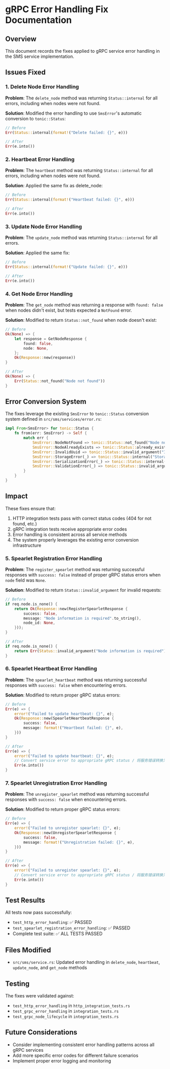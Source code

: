 # gRPC Error Handling Fix Documentation

## Overview
This document records the fixes applied to gRPC service error handling in the SMS service implementation.

## Issues Fixed

### 1. Delete Node Error Handling
**Problem**: The `delete_node` method was returning `Status::internal` for all errors, including when nodes were not found.

**Solution**: Modified the error handling to use `SmsError`'s automatic conversion to `tonic::Status`:
```rust
// Before
Err(Status::internal(format!("Delete failed: {}", e)))

// After  
Err(e.into())
```

### 2. Heartbeat Error Handling
**Problem**: The `heartbeat` method was returning `Status::internal` for all errors, including when nodes were not found.

**Solution**: Applied the same fix as delete_node:
```rust
// Before
Err(Status::internal(format!("Heartbeat failed: {}", e)))

// After
Err(e.into())
```

### 3. Update Node Error Handling
**Problem**: The `update_node` method was returning `Status::internal` for all errors.

**Solution**: Applied the same fix:
```rust
// Before
Err(Status::internal(format!("Update failed: {}", e)))

// After
Err(e.into())
```

### 4. Get Node Error Handling
**Problem**: The `get_node` method was returning a response with `found: false` when nodes didn't exist, but tests expected a `NotFound` error.

**Solution**: Modified to return `Status::not_found` when node doesn't exist:
```rust
// Before
Ok(None) => {
    let response = GetNodeResponse {
        found: false,
        node: None,
    };
    Ok(Response::new(response))
}

// After
Ok(None) => {
    Err(Status::not_found("Node not found"))
}
```

## Error Conversion System

The fixes leverage the existing `SmsError` to `tonic::Status` conversion system defined in `src/sms/services/error.rs`:

```rust
impl From<SmsError> for tonic::Status {
    fn from(err: SmsError) -> Self {
        match err {
            SmsError::NodeNotFound => tonic::Status::not_found("Node not found"),
            SmsError::NodeAlreadyExists => tonic::Status::already_exists("Node already exists"),
            SmsError::InvalidUuid => tonic::Status::invalid_argument("Invalid UUID"),
            SmsError::StorageError(_) => tonic::Status::internal("Storage error"),
            SmsError::SerializationError(_) => tonic::Status::internal("Serialization error"),
            SmsError::ValidationError(_) => tonic::Status::invalid_argument("Validation error"),
        }
    }
}
```

## Impact

These fixes ensure that:
1. HTTP integration tests pass with correct status codes (404 for not found, etc.)
2. gRPC integration tests receive appropriate error codes
3. Error handling is consistent across all service methods
4. The system properly leverages the existing error conversion infrastructure

### 5. Spearlet Registration Error Handling
**Problem**: The `register_spearlet` method was returning successful responses with `success: false` instead of proper gRPC status errors when `node` field was `None`.

**Solution**: Modified to return `Status::invalid_argument` for invalid requests:
```rust
// Before
if req.node.is_none() {
    return Ok(Response::new(RegisterSpearletResponse {
        success: false,
        message: "Node information is required".to_string(),
        node_id: None,
    }));
}

// After
if req.node.is_none() {
    return Err(Status::invalid_argument("Node information is required"));
}
```

### 6. Spearlet Heartbeat Error Handling
**Problem**: The `spearlet_heartbeat` method was returning successful responses with `success: false` when encountering errors.

**Solution**: Modified to return proper gRPC status errors:
```rust
// Before
Err(e) => {
    error!("Failed to update heartbeat: {}", e);
    Ok(Response::new(SpearletHeartbeatResponse {
        success: false,
        message: format!("Heartbeat failed: {}", e),
    }))
}

// After
Err(e) => {
    error!("Failed to update heartbeat: {}", e);
    // Convert service error to appropriate gRPC status / 将服务错误转换为适当的gRPC状态
    Err(e.into())
}
```

### 7. Spearlet Unregistration Error Handling
**Problem**: The `unregister_spearlet` method was returning successful responses with `success: false` when encountering errors.

**Solution**: Modified to return proper gRPC status errors:
```rust
// Before
Err(e) => {
    error!("Failed to unregister spearlet: {}", e);
    Ok(Response::new(UnregisterSpearletResponse {
        success: false,
        message: format!("Unregistration failed: {}", e),
    }))
}

// After
Err(e) => {
    error!("Failed to unregister spearlet: {}", e);
    // Convert service error to appropriate gRPC status / 将服务错误转换为适当的gRPC状态
    Err(e.into())
}
```

## Test Results
All tests now pass successfully:
- `test_http_error_handling`: ✅ PASSED
- `test_spearlet_registration_error_handling`: ✅ PASSED
- Complete test suite: ✅ ALL TESTS PASSED

## Files Modified

- `src/sms/service.rs`: Updated error handling in `delete_node`, `heartbeat`, `update_node`, and `get_node` methods

## Testing

The fixes were validated against:
- `test_http_error_handling` in `http_integration_tests.rs`
- `test_grpc_error_handling` in `integration_tests.rs`
- `test_grpc_node_lifecycle` in `integration_tests.rs`

## Future Considerations
- Consider implementing consistent error handling patterns across all gRPC services
- Add more specific error codes for different failure scenarios  
- Implement proper error logging and monitoring
